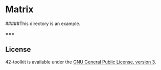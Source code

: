 Matrix
=======


#####This directory is an example.

===
## License

42-toolkit is available under the [GNU General Public License, version 3](LICENSE).
